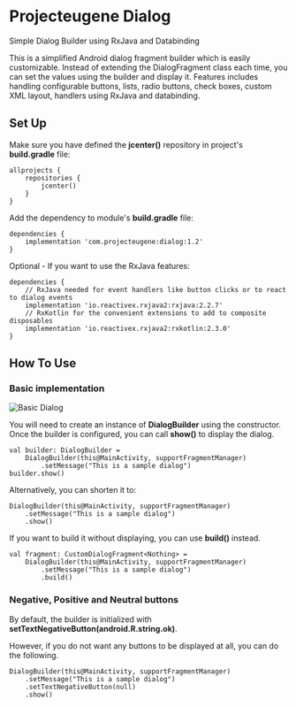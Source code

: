 # Projecteugene Dialog
Simple Dialog Builder using RxJava and Databinding

This is a simplified Android dialog fragment builder which is easily customizable. Instead of extending the DialogFragment 
class each time, you can set the values using the builder and display it. Features includes handling configurable buttons, 
lists, radio buttons, check boxes, custom XML layout, handlers using RxJava and databinding.

## Set Up

Make sure you have defined the **jcenter()** repository in project's **build.gradle** file:
```
allprojects {
    repositories {
        jcenter()
    }
}
```

Add the dependency to module's **build.gradle** file:
```
dependencies {
    implementation 'com.projecteugene:dialog:1.2'
}
```

Optional - If you want to use the RxJava features:
```
dependencies {
    // RxJava needed for event handlers like button clicks or to react to dialog events
    implementation 'io.reactivex.rxjava2:rxjava:2.2.7'
    // RxKotlin for the convenient extensions to add to composite disposables
    implementation 'io.reactivex.rxjava2:rxkotlin:2.3.0'
}
```

## How To Use

### Basic implementation 

![Basic Dialog](https://i.imgur.com/mbHepyU.png)

You will need to create an instance of **DialogBuilder** using the constructor. Once the builder is configured, you can 
call **show()** to display the dialog.

```
val builder: DialogBuilder = 
    DialogBuilder(this@MainActivity, supportFragmentManager)
        .setMessage("This is a sample dialog")
builder.show()
```

Alternatively, you can shorten it to:
```
DialogBuilder(this@MainActivity, supportFragmentManager)
    .setMessage("This is a sample dialog")
    .show()
```

If you want to build it without displaying, you can use **build()** instead.
```
val fragment: CustomDialogFragment<Nothing> = 
    DialogBuilder(this@MainActivity, supportFragmentManager)
        .setMessage("This is a sample dialog")
        .build()
```


### Negative, Positive and Neutral buttons

By default, the builder is initialized with **setTextNegativeButton(android.R.string.ok)**. 

However, if you do not want any buttons to be displayed at all, you can do the following.

```
DialogBuilder(this@MainActivity, supportFragmentManager)
    .setMessage("This is a sample dialog")
    .setTextNegativeButton(null)
    .show()
```

